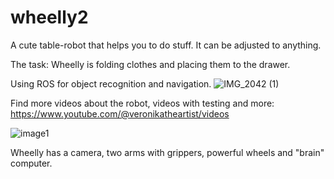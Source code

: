# wheelly2
A cute table-robot that helps you to do stuff. It can be adjusted to anything.

The task: Wheelly is folding clothes and placing them to the drawer.

Using ROS for object recognition and navigation.
![IMG_2042 (1)](https://github.com/Veroni/wheelly2/assets/8210905/459326f8-55e6-480b-8167-60361233b1e4)

Find more videos about the robot, videos with testing and more: https://www.youtube.com/@veronikatheartist/videos

![image1](https://user-images.githubusercontent.com/8210905/235582721-8ea7e4e8-e1f0-4e5e-afac-b4fafb2f8ced.jpeg)

Wheelly has a camera, two arms with grippers, powerful wheels and "brain" computer.
